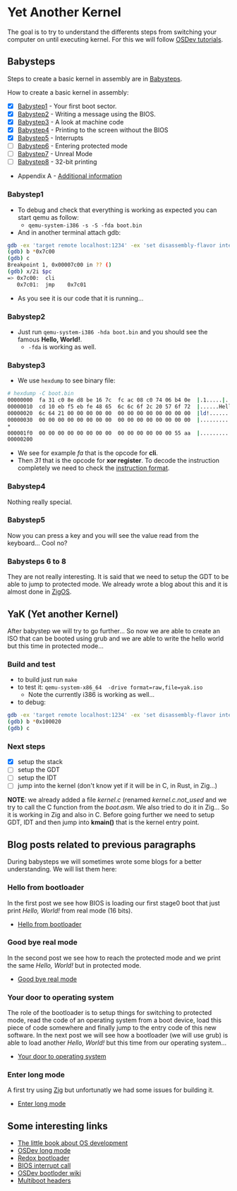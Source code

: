 # Yet Another Kernel

  The goal is to try to understand the differents steps from switching your computer
on until executing kernel. For this we will follow [OSDev tutorials](https://wiki.osdev.org/Tutorials).

## Babysteps

Steps to create a basic kernel in assembly are in [Babysteps](https://wiki.osdev.org/Tutorials#Babysteps).

How to create a basic kernel in assembly:
- [X] [Babystep1](https://wiki.osdev.org/Babystep1) - Your first boot sector.
- [X] [Babystep2](https://wiki.osdev.org/Babystep2) - Writing a message using the BIOS.
- [X] [Babystep3](https://wiki.osdev.org/Babystep3) - A look at machine code
- [X] [Babystep4](https://wiki.osdev.org/Babystep4) - Printing to the screen without the BIOS
- [X] [Babystep5](https://wiki.osdev.org/Babystep5) - Interrupts
- [ ] [Babystep6](https://wiki.osdev.org/Babystep6) - Entering protected mode
- [ ] [Babystep7](https://wiki.osdev.org/Babystep7) - Unreal Mode
- [ ] [Babystep8](https://wiki.osdev.org/Babystep0) - 32-bit printing
- Appendix A - [Additional information](https://wiki.osdev.org/Real_mode_assembly_appendix_A)

### Babystep1

- To debug and check that everything is working as expected you can start qemu as follow:
  - `qemu-system-i386 -s -S -fda boot.bin`
- And in another terminal attach gdb:
```sh
gdb -ex 'target remote localhost:1234' -ex 'set disassembly-flavor intel'
(gdb) b *0x7c00
(gdb) c
Breakpoint 1, 0x00007c00 in ?? ()
(gdb) x/2i $pc
=> 0x7c00:	cli
   0x7c01:	jmp    0x7c01
```
- As you see it is our code that it is running...

### Babystep2

- Just run `qemu-system-i386 -hda boot.bin` and you should see the famous **Hello, World!**.
  - `-fda` is working as well.

### Babystep3

- We use `hexdump` to see binary file:
```sh
# hexdump -C boot.bin
00000000  fa 31 c0 8e d8 be 16 7c  fc ac 08 c0 74 06 b4 0e  |.1.....|....t...|
00000010  cd 10 eb f5 eb fe 48 65  6c 6c 6f 2c 20 57 6f 72  |......Hello, Wor|
00000020  6c 64 21 00 00 00 00 00  00 00 00 00 00 00 00 00  |ld!.............|
00000030  00 00 00 00 00 00 00 00  00 00 00 00 00 00 00 00  |................|
*
000001f0  00 00 00 00 00 00 00 00  00 00 00 00 00 00 55 aa  |..............U.|
00000200
```
- We see for example *fa* that is the opcode for **cli**.
- Then *31* that is the opcode for **xor register**. To decode the instruction completely we need
  to check the [instruction format](http://www.baldwin.cx/386htm/s17_02.htm).

### Babystep4

Nothing really special.

### Babystep5

Now you can press a key and you will see the value read from the keyboard... Cool no?

### Babysteps 6 to 8

They are not really interesting. It is said that we need to setup the GDT to be able
to jump to protected mode. We already wrote a blog about this and it is almost done
in [ZigOS](https://github.com/gthvn1/zigos).

## YaK (Yet another Kernel)

After babystep we will try to go further... So now we are able to create an ISO that
can be booted using grub and we are able to write the hello world but this time in
protected mode...

### Build and test

- to build just run `make`
- to test it: `qemu-system-x86_64  -drive format=raw,file=yak.iso`
  - Note the currently i386 is working as well...
- to debug:
```sh
gdb -ex 'target remote localhost:1234' -ex 'set disassembly-flavor intel'
(gdb) b *0x100020
(gdb) c
```

### Next steps

- [X] setup the stack
- [ ] setup the GDT
- [ ] setup the IDT
- [ ] jump into the kernel (don't know yet if it will be in C, in Rust, in Zig...)

**NOTE**: we already added a file *kernel.c* (renamed *kernel.c.not_used* and we try to call the C function from
the *boot.asm*. We also tried to do it in Zig... So it is working in Zig and also in C. Before going further we
need to setup GDT, IDT and then jump into **kmain()** that is the kernel entry point. 

## Blog posts related to previous paragraphs

During babysteps we will sometimes wrote some blogs for a better understanding.
We will list them here:

### Hello from bootloader

  In the first post we see how BIOS is loading our first stage0 boot that just print
*Hello, World!* from real mode (16 bits).
- [Hello from bootloader](https://gthvn1.github.io/blog/blog/bootloader-hello-world/)

### Good bye real mode

  In the second post we see how to reach the protected mode and we print the same
*Hello, World!* but in protected mode.
- [Good bye real mode](https://gthvn1.github.io/blog/posts/bootloader-good-bye-real-mode/)

### Your door to operating system

  The role of the bootloader is to setup things for switching to protected mode, read
the code of an operating system from a boot device, load this piece of code somewhere
and finally jump to the entry code of this new software. In the next post we will see
how a bootloader (we will use grub) is able to load another *Hello, World!* but this
time from our operating system...
- [Your door to operating system](https://gthvn1.github.io/blog/posts/your-door-to-os/)

### Enter long mode

  A first try using [Zig](https://ziglang.org/) but unfortunatly we had some issues for
building it.
  - [Enter long mode](https://www.thouvenin.eu/blog/posts/enter-long-mode/)

## Some interesting links

- [The little book about OS development](https://ordoflammae.github.io/littleosbook/)
- [OSDev long mode](https://wiki.osdev.org/Setting_Up_Long_Mode)
- [Redox bootloader](https://gitlab.redox-os.org/redox-os/bootloader)
- [BIOS interrupt call](https://en.wikipedia.org/wiki/BIOS_interrupt_call)
- [OSDev bootloder wiki](https://wiki.osdev.org/Bootloader)
- [Multiboot headers](https://intermezzos.github.io/book/first-edition/multiboot-headers.html)
